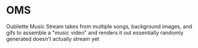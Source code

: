 # OMS
Oubliette Music Stream
takes from multiple songs, background images, and gifs to assemble a "music video" and renders it out
essentially randomly generated
doesn't actually stream yet
